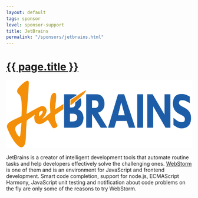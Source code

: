 ```yaml
---
layout: default
tags: sponsor
level: sponsor-support
title: JetBrains
permalink: "/sponsors/jetbrains.html"
---
```


<h1 class="sponsor">
  <a href="{{page.permalink}}">{{ page.title }}</a>
</h1>

<img src="/sponsors/images/jetbrains.png" class="sponsor" />

JetBrains is a creator of intelligent development tools that automate routine tasks and help developers effectively solve the challenging ones. <a href="http://www.jetbrains.com/webstorm/" target="_blank" rel="nofollow">WebStorm</a> is one of them and is an environment for JavaScript and frontend development. Smart code completion, support for node.js, ECMAScript Harmony, JavaScript unit testing and notification about code problems on the fly are only some of the reasons to try WebStorm.
